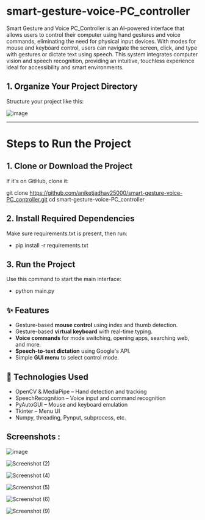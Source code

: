 # smart-gesture-voice-PC_controller

Smart Gesture and Voice PC_Controller is an AI-powered interface that allows users to control their computer using hand gestures and voice commands, eliminating the need for physical input devices. With modes for mouse and keyboard control, users can navigate the screen, click, and type with gestures or dictate text using speech. This system integrates computer vision and speech recognition, providing an intuitive, touchless experience ideal for accessibility and smart environments.

## 1. Organize Your Project Directory
Structure your project like this:

![image](https://github.com/user-attachments/assets/3e9b2df8-7156-4919-9177-4044d86a35af)


--- 


# Steps to Run the Project
## 1. Clone or Download the Project
If it's on GitHub, clone it:

git clone https://github.com/aniketjadhav25000/smart-gesture-voice-PC_controller.git
cd smart-gesture-voice-PC_controller


## 2. Install Required Dependencies
Make sure requirements.txt is present, then run:

- pip install -r requirements.txt

## 3. Run the Project
Use this command to start the main interface:

- python main.py


## ✨ Features

- Gesture-based **mouse control** using index and thumb detection.
- Gesture-based **virtual keyboard** with real-time typing.
- **Voice commands** for mode switching, opening apps, searching web, and more.
- **Speech-to-text dictation** using Google's API.
- Simple **GUI menu** to select control mode.

## 🧠 Technologies Used

- OpenCV & MediaPipe – Hand detection and tracking
- SpeechRecognition – Voice input and command recognition
- PyAutoGUI – Mouse and keyboard emulation
- Tkinter – Menu UI
- Numpy, threading, Pynput, subprocess, etc.




## Screenshots :

![image](https://github.com/user-attachments/assets/9301382c-b837-4a4c-9f94-ca2badd4304b)

![Screenshot (2)](https://github.com/user-attachments/assets/391b269a-6ac1-460f-b5e4-3210065d39a4)

![Screenshot (4)](https://github.com/user-attachments/assets/fabdf0df-a940-4ce0-9120-850b0541146c)

![Screenshot (5)](https://github.com/user-attachments/assets/7d2f356f-772f-4fa6-a08c-adacba961ba4)

![Screenshot (6)](https://github.com/user-attachments/assets/25c22a2b-a208-4de3-ab52-2aa93f57a972)

![Screenshot (9)](https://github.com/user-attachments/assets/45f56c91-f280-4f62-8ee5-2b8aa271e034)



